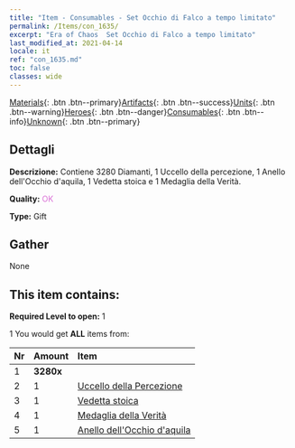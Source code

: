 ```yaml
---
title: "Item - Consumables - Set Occhio di Falco a tempo limitato"
permalink: /Items/con_1635/
excerpt: "Era of Chaos  Set Occhio di Falco a tempo limitato"
last_modified_at: 2021-04-14
locale: it
ref: "con_1635.md"
toc: false
classes: wide
---
```

 [Materials](/it/Items/){: .btn .btn--primary}[Artifacts](/it/Items/Artifacts/){: .btn .btn--success}[Units](/it/Items/Units/){: .btn .btn--warning}[Heroes](/it/Items/Heroes/){: .btn .btn--danger}[Consumables](/it/Items/Consumables/){: .btn .btn--info}[Unknown](/it/Items/Unknown/){: .btn .btn--primary}

## Dettagli
 **Descrizione:** Contiene 3280 Diamanti, 1 Uccello della percezione, 1 Anello dell'Occhio d'aquila, 1 Vedetta stoica e 1 Medaglia della Verità.

 **Quality:** <span style="color: #DA70D6">OK</span>

 **Type:** Gift

## Gather

  None

## This item contains:

 **Required Level to open:** 1

 1 You would get **ALL** items  from:

  | Nr | Amount |     Item    |
  |:---|:-------|:------------|
  | 1 |  **3280x** | <i class="fas fa-gem"/> |  | 
  | 2 | 1 | [Uccello della Percezione](/it/Items/art_132/) | 
  | 3 | 1 | [Vedetta stoica](/it/Items/art_133/) | 
  | 4 | 1 | [Medaglia della Verità](/it/Items/art_134/) | 
  | 5 | 1 | [Anello dell'Occhio d'aquila](/it/Items/art_135/) | 
